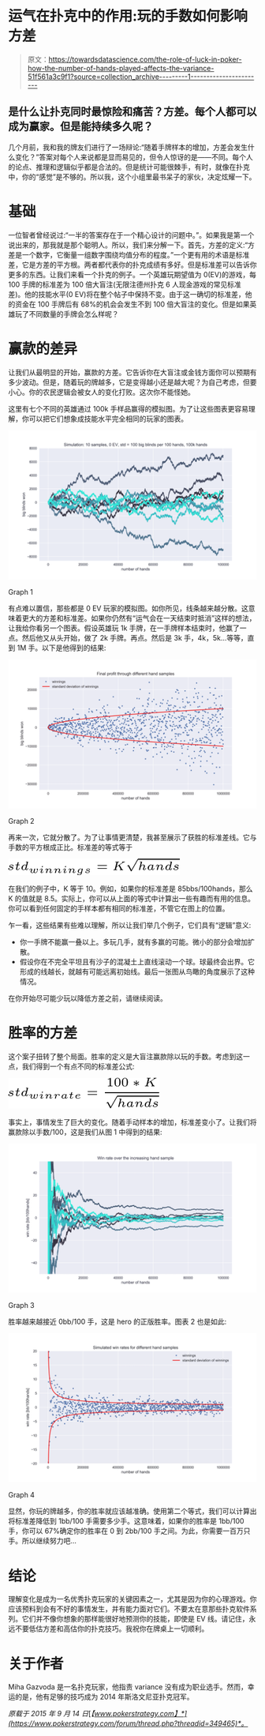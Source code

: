 # 运气在扑克中的作用:玩的手数如何影响方差

> 原文：<https://towardsdatascience.com/the-role-of-luck-in-poker-how-the-number-of-hands-played-affects-the-variance-51f561a3c9f1?source=collection_archive---------1----------------------->

## 是什么让扑克同时最惊险和痛苦？方差。每个人都可以成为赢家。但是能持续多久呢？

几个月前，我和我的牌友们进行了一场辩论:“随着手牌样本的增加，方差会发生什么变化？”答案对每个人来说都是显而易见的，但令人惊讶的是——不同。每个人的论点、推理和逻辑似乎都是合法的。但是统计可能很棘手，有时，就像在扑克中，你的“感觉”是不够的。所以我，这个小组里最书呆子的家伙，决定炫耀一下。

# 基础

一位智者曾经说过:“一半的答案存在于一个精心设计的问题中。”。如果我是第一个说出来的，那我就是那个聪明人。所以，我们来分解一下。首先，方差的定义:“方差是一个数字，它衡量一组数字围绕均值分布的程度。”一个更有用的术语是标准差，它是方差的平方根。两者都代表你的扑克成绩有多好。但是标准差可以告诉你更多的东西。让我们来看一个扑克的例子。一个英雄玩期望值为 0(EV)的游戏，每 100 手牌的标准差为 100 倍大盲注(无限注德州扑克 6 人现金游戏的常见标准差)。他的技能水平(0 EV)将在整个帖子中保持不变。由于这一确切的标准差，他的资金在 100 手牌后有 68%的机会会发生不到 100 倍大盲注的变化。但是如果英雄玩了不同数量的手牌会怎么样呢？

# 赢款的差异

让我们从最明显的开始，赢款的方差。它告诉你在大盲注或金钱方面你可以预期有多少波动。但是，随着玩的牌越多，它是变得越小还是越大呢？为自己考虑，但要小心。你的农民逻辑会被女人的变化打败。这次你不能怪她。

这里有七个不同的英雄通过 100k 手样品赢得的模拟图。为了让这些图表更容易理解，你可以把它们想象成技能水平完全相同的玩家的图表。

![](img/2d77c6ede6d530b7f78ecc027695d0f7.png)

Graph 1

有点难以置信，那些都是 0 EV 玩家的模拟图。如你所见，线条越来越分散。这意味着更大的方差和标准差。如果你仍然有“运气会在一天结束时抵消”这样的想法，让我给你看另一个图表。假设英雄玩 1k 手牌，在一手牌样本结束时，他赢了一点。然后他又从头开始，做了 2k 手牌。再点。然后是 3k 手，4k，5k…等等，直到 1M 手。以下是他得到的结果:

![](img/26caea0461ec9f2bc9f359b44863c9ca.png)

Graph 2

再来一次，它就分散了。为了让事情更清楚，我甚至展示了获胜的标准差线。它与手数的平方根成正比。标准差的等式等于

![](img/4d392cad73afdfe056d5aafc0fea9167.png)

在我们的例子中，K 等于 10。例如，如果你的标准差是 85bbs/100hands，那么 K 的值就是 8.5。实际上，你可以从上面的等式中计算出一些有趣而有用的信息。你可以看到任何固定的手样本都有相同的标准差，不管它在图上的位置。

乍一看，这些结果有些难以理解，所以让我们举几个例子，它们具有“逻辑”意义:

*   你一手牌不能赢一叠以上。多玩几手，就有多赢的可能。微小的部分会增加扩散。
*   假设你在不完全平坦且有沙子的混凝土上直线滚动一个球。球最终会出界。它形成的线越长，就越有可能远离初始线。最后一张图从鸟瞰的角度展示了这种情况。

在你开始尽可能少玩以降低方差之前，请继续阅读。

# 胜率的方差

这个案子扭转了整个局面。胜率的定义是大盲注赢款除以玩的手数。考虑到这一点，我们得到一个有点不同的标准差公式:

![](img/999203acdecba1bcdce15752188d5460.png)

事实上，事情发生了巨大的变化。随着手动样本的增加，标准差变小了。让我们将赢款除以手数/100，这是我们从图 1 中得到的结果:

![](img/237f8edd3c65b807c787848892d30f20.png)

Graph 3

胜率越来越接近 0bb/100 手，这是 hero 的正版胜率。图表 2 也是如此:

![](img/9c70cb5580158d6753ec91b22a13d172.png)

Graph 4

显然，你玩的牌越多，你的胜率就应该越准确。使用第二个等式，我们可以计算出将标准差降低到 1bb/100 手需要多少手。这意味着，如果你的胜率是 1bb/100 手，你可以 67%确定你的胜率在 0 到 2bb/100 手之间。为此，你需要一百万只手。所以继续努力吧…

# 结论

理解变化是成为一名优秀扑克玩家的关键因素之一，尤其是因为你的心理游戏。你应该预料到会有不好的事情发生，并有能力面对它们。不要太在意那些扑克软件系列。它们并不像你想象的那样能很好地预测你的技能，即使是 EV 线。请记住，永远不要低估方差和高估你的扑克技巧。我祝你在牌桌上一切顺利。

# 关于作者

Miha Gazvoda 是一名扑克玩家，他指责 variance 没有成为职业选手。然而，幸运的是，他有足够的技巧成为 2014 年斯洛文尼亚扑克冠军。

*原载于 2015 年 9 月 14 日*[*【www.pokerstrategy.com】*](https://www.pokerstrategy.com/forum/thread.php?threadid=349465)*。*